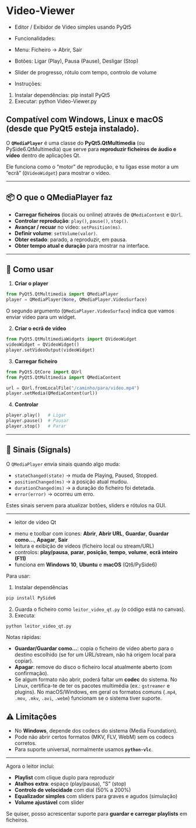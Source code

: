 # Video-Viewer
- Editor / Exibidor de Vídeo simples usando PyQt5
- Funcionalidades:
 - Menu: Ficheiro -> Abrir, Sair
 - Botões: Ligar (Play), Pausa (Pause), Desligar (Stop)
 - Slider de progresso, rótulo com tempo, controlo de volume

- Instruções:
 1) Instalar dependências: pip install PyQt5
 2) Executar: python Video-Viewer.py

Compatível com Windows, Linux e macOS (desde que PyQt5 esteja instalado).
---
O **`QMediaPlayer`** é uma classe do **PyQt5.QtMultimedia** (ou PySide6.QtMultimedia) que serve para **reproduzir ficheiros de áudio e vídeo** dentro de aplicações Qt.

Ele funciona como o “motor” de reprodução, e tu ligas esse motor a um “ecrã” (`QVideoWidget`) para mostrar o vídeo.

---

## 📦 O que o QMediaPlayer faz

* **Carregar ficheiros** (locais ou online) através de `QMediaContent` e `QUrl`.
* **Controlar reprodução**: `play()`, `pause()`, `stop()`.
* **Avançar / recuar** no vídeo: `setPosition(ms)`.
* **Definir volume**: `setVolume(valor)`.
* **Obter estado**: parado, a reproduzir, em pausa.
* **Obter tempo atual e duração** para mostrar na interface.

---

## 🔌 Como usar

1. **Criar o player**

```python
from PyQt5.QtMultimedia import QMediaPlayer
player = QMediaPlayer(None, QMediaPlayer.VideoSurface)
```

O segundo argumento (`QMediaPlayer.VideoSurface`) indica que vamos enviar vídeo para um widget.

2. **Criar o ecrã de vídeo**

```python
from PyQt5.QtMultimediaWidgets import QVideoWidget
videoWidget = QVideoWidget()
player.setVideoOutput(videoWidget)
```

3. **Carregar ficheiro**

```python
from PyQt5.QtCore import QUrl
from PyQt5.QtMultimedia import QMediaContent

url = QUrl.fromLocalFile("/caminho/para/video.mp4")
player.setMedia(QMediaContent(url))
```

4. **Controlar**

```python
player.play()   # Ligar
player.pause()  # Pausar
player.stop()   # Parar
```

---

## 📡 Sinais (Signals)

O `QMediaPlayer` envia sinais quando algo muda:

* `stateChanged(state)` → muda de Playing, Paused, Stopped.
* `positionChanged(ms)` → a posição atual mudou.
* `durationChanged(ms)` → a duração do ficheiro foi detetada.
* `error(error)` → ocorreu um erro.

Estes sinais servem para atualizar botões, sliders e rótulos na GUI.

---
- leitor de vídeo Qt

* menu e toolbar com ícones: **Abrir**, **Abrir URL**, **Guardar**, **Guardar como…**, **Apagar**, **Sair**
* leitura e exibição de vídeos (ficheiro local ou stream/URL)
* controlos: **play/pausa**, **parar**, **posição**, **tempo**, **volume**, **ecrã inteiro (F11)**
* funciona em **Windows 10**, **Ubuntu** e **macOS** (Qt6/PySide6)

Para usar:

1. Instalar dependências

```bash
pip install PySide6
```

2. Guarda o ficheiro como `leitor_video_qt.py` (o código está no canvas).
3. Executa:

```bash
python leitor_video_qt.py
```

Notas rápidas:

* **Guardar/Guardar como…**: copia o ficheiro de vídeo aberto para o destino escolhido (se for um URL/stream, não há origem local para copiar).
* **Apagar**: remove do disco o ficheiro local atualmente aberto (com confirmação).
* Se algum formato não abrir, poderá faltar um **codec** do sistema. No Linux, certifica-te de ter os pacotes multimédia (ex.: `gstreamer` e plugins). No macOS/Windows, em geral os formatos comuns (`.mp4`, `.mov`, `.mkv`, `.avi`, `.webm`) funcionam se o sistema tiver suporte.



## ⚠️ Limitações

* No **Windows**, depende dos codecs do sistema (Media Foundation).
* Pode não abrir certos formatos (MKV, FLV, WebM) sem os codecs corretos.
* Para suporte universal, normalmente usamos **`python-vlc`**.
---
Agora o leitor inclui:

* **Playlist** com clique duplo para reproduzir
* **Atalhos extra**: espaço (play/pausa), “S” (stop)
* **Controlo de velocidade** com dial (50% a 200%)
* **Equalizador simples** com sliders para graves e agudos (simulação)
* **Volume ajustável** com slider

Se quiser, posso acrescentar suporte para **guardar e carregar playlists** em ficheiros.




